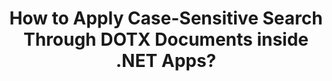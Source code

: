 ---
############################# Static ############################
layout: "auto-gen-gist"
draft: false
path: "search/net/case-sensitive/dotx"
otherformats: PDF DOC DOT DOCX DOCM DOTM TXT ODT OTT RTF XLS XLT XLSX XLSM XLSB XLTX XLTM XLA XLAM ODS OTS CSV TSV XML PPT PPS POT PPTX PPTM POTX POTM PPSX PPSM ODP PST OST EML EMLX MSG ONE ZIP XHTML MHTML MD CHM EPUB  FB2 

############################# Head ############################
head_title: "Apply Case-Sensitive Text Search Through DOTX Documents via .NET"
head_description: "GroupDocs.Search .NET API enable software programmers to apply case-sensitive Text Search and find the exact sequence of words in DOTX documents via .NET API."

############################# Header ############################
title: "How to Apply Case-Sensitive Search Through DOTX Documents inside .NET Apps?"
description: "GroupDocs.Search .NET API allows software developers to apply case-sensitive text search through various documents type like  PDF, HTML, DOCX, PPTX,  XLSX & more inside .NET Apps."

######################### Download Button #######################
button:
    enable: true

############################# About ############################
about:
    enable: true
    title: "What is Case-Sensitive Search & How to Achieve It via .NET?"
    content: |
      There are numerous useful searching techniques that can help users to search through various types of documents for a particular combination of words or other data. Case-Sensitive Search is a very useful technique that allows users to search out documents & web pages whether uppercase and lowercase letters are treated as different or equal. For example, "Computer", "computer" and "COMPUTER" will be treated as dissimilar words because the letter "C" is uppercase in the first instance, lowercase in the second and all uppercase letters in the 3rd one. GroupDocs.Search for .NET is convenient high performance document searching API that empowers software creator to make software applications and tools for accomplishing text search as well as documents indexing with ease. The API provides supports for some of the most commonly used file formats such as PDF, HTML, Outlook email, Microsoft Office Word, Excel worksheets, PowerPoint presentations, Outlook MSG, PST and many more.  One other useful feature is that it can identify search queries written in a language that does not match your keyboard layout.

############################# content ############################
steps:
    enable: true
    block:
    - title_left: "Perform Case-Sensitive Search in DOTX Documents via .NET"
      content_left: |
       GroupDocs.Search .NET API enables software programmers to add case-sensitive search functionality inside their own C# .NET application. The following .NET code example illustrates how to achieve case-sensitive search with a query in the text form in DOTX files with just a couple of lines of code.

      title_right: "Apply Case-Sensitive Search in DOTX Documents"
      content_right: |
         * Identify path to the index folder as well as document folder.
         * Generate an index in the specified folder by calling instance of [Index](https://apireference.groupdocs.com/search/net/groupdocs.search/index/constructors/2) class
         * Indexing documents from the specified folder by calling instance of [Add](https://apireference.groupdocs.com/search/net/groupdocs.search.index/add/methods/1) class
         * Initializes a new instance of [SearchOptions](https://apireference.groupdocs.com/search/net/groupdocs.search.options/searchoptions) class
         * Enabling case sensitive searchb by calling [UseCaseSensitiveSearch](https://apireference.groupdocs.com/search/net/groupdocs.search.options/searchoptions/properties/usecasesensitivesearch) method
         * Define searching string and Start searching
         
        
      gisthash: "805df69ebb1145d5c15c212431de1395"
      gistfile: "case-sensitive_in_text_queries_dotnet.cs"

    - title_left: "Perform Case-Sensitive Search in Object Form via .NET"
      content_left: |
        GroupDocs.Search .NET gives software developers the power to discover words bearing in mind uppercase and lowercase letters inside .NET application. The following .NET code example illustrates how to apply case-sensitive search with a query in object form in DOTX documents. 

      title_right: "Make Case-Sensitive Search in DOTX Documents"
      content_right: |
        * Identify path to the index folder as well as document folder.
        * Generate an index in the specified folder by calling instance of [Index](https://apireference.groupdocs.com/search/net/groupdocs.search/index/constructors/2) class
        * Indexing documents from the specified folder by calling instance of [Add](https://apireference.groupdocs.com/search/net/groupdocs.search.index/add/methods/1) class
        * Initializes a new instance of [SearchOptions](https://apireference.groupdocs.com/search/net/groupdocs.search.options/searchoptions) class
        * Enabling case sensitive searchb by calling [UseCaseSensitiveSearch](https://apireference.groupdocs.com/search/net/groupdocs.search.options/searchoptions/properties/usecasesensitivesearch) method
        * Creating search query in object form by calling [CreateWordQuery](https://apireference.groupdocs.com/search/net/groupdocs.search/searchquery/methods/createwordquery) method
        * Start searching and display search results
     
      gisthash: "846d0dd11f88a59d62f083e33e84286b"
      gistfile: "case-sensitive_search_in_object_queries_dotnet.cs"

    - title_left: "System Requirements"
      content_left: |
        GroupDocs.Search for .NET is supported on all major platforms and operating systems. For complete system requirements guide, please visit [system requirements](https://docs.groupdocs.com/search/net/system-requirements/) before executing the code below, please make sure that you have the following prerequisites installed on your system:
         * Operating Systems: Microsoft Windows, Linux, MacOS
         * Development Environment: Visual Studio, Xamarin, MonoDevelop etc
         * Frameworks: .NET Framework, .NET Standard, .NET Core, Mono
         * Get the latest version of GroupDocs.Search for .NET APIs from [NuGet](https://www.nuget.org/packages/GroupDocs.search/)
        
      title_right: "Why Use GroupDocs.Search"
      content_right: |
        * Search Index creation in memory as well as on disk.
        * Ability of indexing from a file, stream or structure.
        * Password protected documents indexing support.
        * Support for merging of several indexes.
        * Filter Document during search indexing.
        * Spell check support during the search.
        * Blended characters are fully supported
        * Combining different types of search into one search query.
        * Simple word  and regular expression searches support
        * Fully support alias replacement in search queries.

demos:
    enable: true
        

about_formats:
    enable: true


more_formats:
    enable: true


back_to_top:
    enable: true
---
